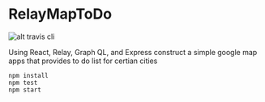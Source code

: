 # RelayMapToDo
![alt travis cli](https://travis-ci.org/aljones15/RelayMapToDo.svg?branch=master)

Using React, Relay, Graph QL, and Express construct a simple google map apps that provides to do list for certian cities


```
npm install
npm test
npm start
```
